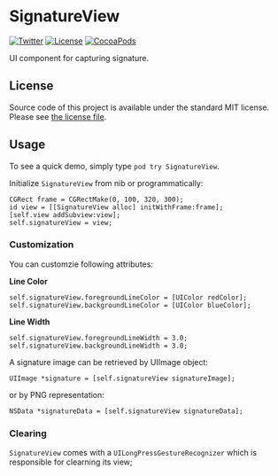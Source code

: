 # SignatureView

[![Twitter](https://img.shields.io/badge/contact-@MichalKonturek-blue.svg?style=flat)](http://twitter.com/michalkonturek)
[![License](https://img.shields.io/badge/license-MIT-blue.svg?style=flat)](https://github.com/michalkonturek/SignatureView/blob/master/LICENSE)
[![CocoaPods](https://img.shields.io/cocoapods/v/SignatureView.svg?style=flat)](https://github.com/michalkonturek/SignatureView)

UI component for capturing signature.


## License

Source code of this project is available under the standard MIT license. Please see [the license file][LICENSE].

[LICENSE]:https://github.com/michalkonturek/GraphKit/blob/master/LICENSE


## Usage

To see a quick demo, simply type `pod try SignatureView`.

Initialize `SignatureView` from nib or programmatically: 

```
CGRect frame = CGRectMake(0, 100, 320, 300);
id view = [[SignatureView alloc] initWithFrame:frame];
[self.view addSubview:view];
self.signatureView = view;
```

### Customization

You can customzie following attributes:

**Line Color**

```
self.signatureView.foregroundLineColor = [UIColor redColor];
self.signatureView.backgroundLineColor = [UIColor blueColor];
```

**Line Width**

```
self.signatureView.foregroundLineWidth = 3.0;
self.signatureView.backgroundLineWidth = 3.0;
```

A signature image can be retrieved by UIImage object:

```
UIImage *signature = [self.signatureView signatureImage];
```
or by PNG representation:

```
NSData *signatureData = [self.signatureView signatureData];
```

### Clearing

`SignatureView` comes with a `UILongPressGestureRecognizer` which is responsible for clearning its view;

